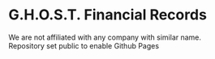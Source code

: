 # G.H.O.S.T. Financial Records
We are not affiliated with any company with similar name.  
Repository set public to enable Github Pages  
